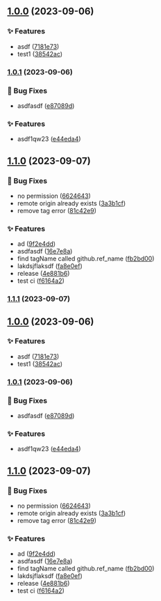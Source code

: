 ## [1.0.0](https://github.com/carbon-design-system/gatsby-theme-carbon/compare/v1.1.0...v1.1.1) (2023-09-06)


### ✨ Features

* asdf ([7181e73](https://github.com/carbon-design-system/gatsby-theme-carbon/commit/7181e739863eb3032968cdd6b36154a7f4d0035e))
* test1 ([38542ac](https://github.com/carbon-design-system/gatsby-theme-carbon/commit/38542ac6b1ce3f133a1077e59484ab9efbc40270))

### [1.0.1](https://github.com/carbon-design-system/gatsby-theme-carbon/compare/v1.1.0...v1.1.1) (2023-09-06)


### 🐛 Bug Fixes

* asdfasdf ([e87089d](https://github.com/carbon-design-system/gatsby-theme-carbon/commit/e87089d6f428bf7040543393134a4baa0aeeda8a))


### ✨ Features

* asdf1qw23 ([e44eda4](https://github.com/carbon-design-system/gatsby-theme-carbon/commit/e44eda49b1aa68648efb5ac617e3e71e6fd1cffd))

## [1.1.0](https://github.com/carbon-design-system/gatsby-theme-carbon/compare/v1.1.0...v1.1.1) (2023-09-07)


### 🐛 Bug Fixes

* no permission ([6624643](https://github.com/carbon-design-system/gatsby-theme-carbon/commit/662464392be115a7619f136cf37e368404631dc2))
* remote origin already exists ([3a3b1cf](https://github.com/carbon-design-system/gatsby-theme-carbon/commit/3a3b1cfc033df81bcb0347692df63450283c0d1c))
* remove tag error ([81c42e9](https://github.com/carbon-design-system/gatsby-theme-carbon/commit/81c42e981a83028e69754416c2fa606bb8571a52))


### ✨ Features

* ad ([9f2e4dd](https://github.com/carbon-design-system/gatsby-theme-carbon/commit/9f2e4dd2c140fbe68c8efa96aa7b206edfb9f10b))
* asdfasdf ([16e7e8a](https://github.com/carbon-design-system/gatsby-theme-carbon/commit/16e7e8a8bd365ac641065ee47cc661e434c8346d))
* find tagName called github.ref_name ([fb2bd00](https://github.com/carbon-design-system/gatsby-theme-carbon/commit/fb2bd00dc009d33d5d3db14eaa976fac50972948))
* lakdsjflaksdf ([fa8e0ef](https://github.com/carbon-design-system/gatsby-theme-carbon/commit/fa8e0ef69008e51238e74b052336df6e47c9d889))
* release ([4e881b6](https://github.com/carbon-design-system/gatsby-theme-carbon/commit/4e881b6347866303398f27ae3e06f3ebed268a86))
* test ci ([f6164a2](https://github.com/carbon-design-system/gatsby-theme-carbon/commit/f6164a2ea7622d610add8ea4d7dedc2aab149535))

### [1.1.1](https://github.com/carbon-design-system/gatsby-theme-carbon/compare/v1.1.0...v1.1.1) (2023-09-07)

## [1.0.0](https://github.com/carbon-design-system/gatsby-theme-carbon/compare/38542ac6b1ce3f133a1077e59484ab9efbc40270...1.0.0) (2023-09-06)


### ✨ Features

* asdf ([7181e73](https://github.com/carbon-design-system/gatsby-theme-carbon/commit/7181e739863eb3032968cdd6b36154a7f4d0035e))
* test1 ([38542ac](https://github.com/carbon-design-system/gatsby-theme-carbon/commit/38542ac6b1ce3f133a1077e59484ab9efbc40270))

### [1.0.1](https://github.com/carbon-design-system/gatsby-theme-carbon/compare/1.0.0...1.0.1) (2023-09-06)


### 🐛 Bug Fixes

* asdfasdf ([e87089d](https://github.com/carbon-design-system/gatsby-theme-carbon/commit/e87089d6f428bf7040543393134a4baa0aeeda8a))


### ✨ Features

* asdf1qw23 ([e44eda4](https://github.com/carbon-design-system/gatsby-theme-carbon/commit/e44eda49b1aa68648efb5ac617e3e71e6fd1cffd))

## [1.1.0](https://github.com/carbon-design-system/gatsby-theme-carbon/compare/1.0.1...v1.1.0) (2023-09-07)


### 🐛 Bug Fixes

* no permission ([6624643](https://github.com/carbon-design-system/gatsby-theme-carbon/commit/662464392be115a7619f136cf37e368404631dc2))
* remote origin already exists ([3a3b1cf](https://github.com/carbon-design-system/gatsby-theme-carbon/commit/3a3b1cfc033df81bcb0347692df63450283c0d1c))
* remove tag error ([81c42e9](https://github.com/carbon-design-system/gatsby-theme-carbon/commit/81c42e981a83028e69754416c2fa606bb8571a52))


### ✨ Features

* ad ([9f2e4dd](https://github.com/carbon-design-system/gatsby-theme-carbon/commit/9f2e4dd2c140fbe68c8efa96aa7b206edfb9f10b))
* asdfasdf ([16e7e8a](https://github.com/carbon-design-system/gatsby-theme-carbon/commit/16e7e8a8bd365ac641065ee47cc661e434c8346d))
* find tagName called github.ref_name ([fb2bd00](https://github.com/carbon-design-system/gatsby-theme-carbon/commit/fb2bd00dc009d33d5d3db14eaa976fac50972948))
* lakdsjflaksdf ([fa8e0ef](https://github.com/carbon-design-system/gatsby-theme-carbon/commit/fa8e0ef69008e51238e74b052336df6e47c9d889))
* release ([4e881b6](https://github.com/carbon-design-system/gatsby-theme-carbon/commit/4e881b6347866303398f27ae3e06f3ebed268a86))
* test ci ([f6164a2](https://github.com/carbon-design-system/gatsby-theme-carbon/commit/f6164a2ea7622d610add8ea4d7dedc2aab149535))

